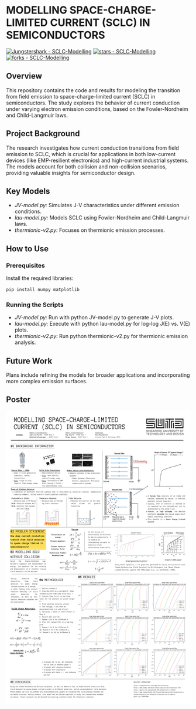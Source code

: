 # MODELLING SPACE-CHARGE-LIMITED CURRENT (SCLC) IN SEMICONDUCTORS

[![Jungstershark - SCLC-Modelling](https://img.shields.io/static/v1?label=Jungstershark&message=SCLC-Modelling&color=blue&logo=github)](https://github.com/Jungstershark/SCLC-Modelling "Go to GitHub repo")
[![stars - SCLC-Modelling](https://img.shields.io/github/stars/Jungstershark/SCLC-Modelling?style=social)](https://github.com/Jungstershark/SCLC-Modelling)
[![forks - SCLC-Modelling](https://img.shields.io/github/forks/Jungstershark/SCLC-Modelling?style=social)](https://github.com/Jungstershark/SCLC-Modelling)

## Overview

This repository contains the code and results for modeling the transition from field emission to space-charge-limited current (SCLC) in semiconductors. The study explores the behavior of current conduction under varying electron emission conditions, based on the Fowler-Nordheim and Child-Langmuir laws.

## Project Background

The research investigates how current conduction transitions from field emission to SCLC, which is crucial for applications in both low-current devices (like EMP-resilient electronics) and high-current industrial systems. The models account for both collision and non-collision scenarios, providing valuable insights for semiconductor design.

## Key Models

- *JV-model.py:* Simulates J-V characteristics under different emission conditions.
- *lau-model.py:* Models SCLC using Fowler-Nordheim and Child-Langmuir laws.
- *thermionic-v2.py:* Focuses on thermionic emission processes.

## How to Use

### Prerequisites

Install the required libraries:
```bash
pip install numpy matplotlib
```

### Running the Scripts

- *JV-model.py:* Run with python JV-model.py to generate J-V plots.
- *lau-model.py:* Execute with python lau-model.py for log-log J(E) vs. V(E) plots.
- *thermionic-v2.py:* Run python thermionic-v2.py for thermionic emission analysis.

## Future Work

Plans include refining the models for broader applications and incorporating more complex emission surfaces.

## Poster
<div align="center">
    <img src="/Poster.png" alt="Poster" width="600" height="800">
</div>
